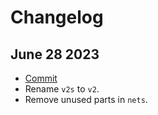 # Changelog

## June 28 2023
- [Commit](https://github.com/atomicarchitects/equiformer_v2/commit/8fe8cbaf8f3c27865b6e28c21db7867e75a107f7) 
- Rename `v2s` to `v2`.
- Remove unused parts in `nets`.
